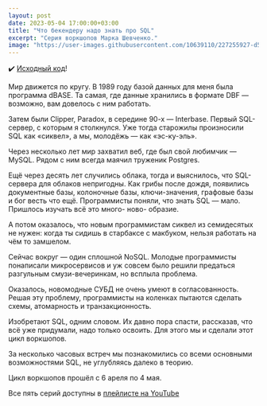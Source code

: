 ```yaml
---
layout: post
date: 2023-05-04 17:00:00+03:00
title: "Что бекендеру надо знать про SQL"
excerpt: "Серия воркшопов Марка Шевченко."
image: "https://user-images.githubusercontent.com/10639110/227255927-d5d442cb-deca-4a7e-8ea0-6dbfa01af72f.png"
---
```


✔️ [Исходный код](https://github.com/markshevchenko/studying-sql)!

Мир движется по кругу. В 1989 году базой данных для меня была программа dBASE. Та самая, где данные хранились в формате DBF — возможно, вам довелось с ним работать.

Затем были Clipper, Paradox, в середине 90-х — Interbase. Первый SQL-сервер, с которым я столкнулся. Уже тогда старожилы произносили SQL как «сиквел», а мы, молодёжь — как «эс-ку-эль».

Через несколько лет мир захватил веб, где был свой любимчик — MySQL. Рядом с ним всегда маячил труженик Postgres.

Ещё через десять лет случились облака, тогда и выяснилось, что SQL-сервера для облаков непригодны. Как грибы после дождя, появились документные базы, колоночные базы, ключи-значения, графовые базы и бог весть что ещё.
Программисты поняли, что знать SQL — мало. Пришлось изучать всё это много- ново- образие.

А потом оказалось, что новым программистам сиквел из семидесятых не нужен: когда ты сидишь в старбаксе с макбуком, нельзя работать на чём то замшелом.

Сейчас вокруг — один сплошной NoSQL. Молодые программисты понаписали микросервисов и уж совсем было решили предаться разгульным смузи-вечеринкам, но всплыла проблема.

Оказалось, новомодные СУБД не очень умеют в согласованность. Решая эту проблему, программисты на коленках пытаются сделать схемы, атомарность и транзакционность.

Изобретают SQL, одним словом.
Их давно пора спасти, рассказав, что всё уже придумали, надо только освоить. Для этого мы и сделали этот цикл воркшопов.

За несколько часовых встреч мы познакомились со всеми основными возможностями SQL, не углубляясь далеко в теорию.

Цикл воркшопов прошёл с 6 ареля по 4 мая.

Все пять серий доступны в [плейлисте на YouTube](https://www.youtube.com/playlist?list=PLfkikHwnACaWziZPvLdXqxNGHN-kfPdou)